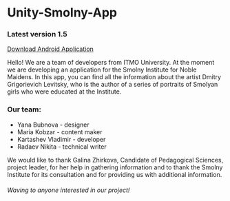 # Unity-Smolny-App


### Latest version 1.5
[Download Android Application](https://github.com/ColdDirol/Unity-Smolny-App/releases/download/Release/SmolnyApp1.5.apk)


Hello! We are a team of developers from ITMO University. At the moment we are developing an application for the Smolny Institute for Noble Maidens. In this app, you can find all the information about the artist Dmitry Grigorievich Levitsky, who is the author of a series of portraits of Smolyan girls who were educated at the Institute.

### Our team:
* Yana Bubnova - designer
* Maria Kobzar - content maker
* Kartashev Vladimir - developer
* Radaev Nikita - technical writer

We would like to thank Galina Zhirkova, Candidate of Pedagogical Sciences, project leader, for her help in gathering information and to thank the Smolny Institute for its consultation and for providing us with additional information.

###### Waving to anyone interested in our project!

